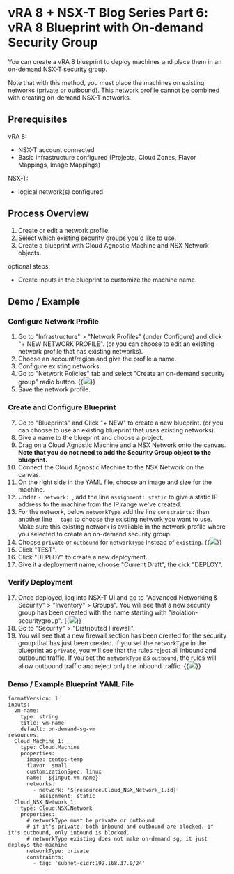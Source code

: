 # vRA 8 + NSX-T Blog Series Part 6: vRA 8 Blueprint with On-demand Security Group



You can create a vRA 8 blueprint to deploy machines and place them in an on-demand NSX-T security group. 

Note that with this method, you must place the machines on existing networks (private or outbound). This network profile cannot be combined with creating on-demand NSX-T networks. 


## Prerequisites
vRA 8:
* NSX-T account connected
* Basic infrastructure configured (Projects, Cloud Zones, Flavor Mappings, Image Mappings)

NSX-T:
* logical network(s) configured


## Process Overview
1. Create or edit a network profile.
2. Select which existing security groups you'd like to use.
3. Create a blueprint with Cloud Agnostic Machine and NSX Network objects.

optional steps:
* Create inputs in the blueprint to customize the machine name.


## Demo / Example

### Configure Network Profile
1. Go to "Infrastructure" > "Network Profiles" (under Configure) and click "+ NEW NETWORK PROFILE". (or you can choose to edit an existing network profile that has existing networks).
2. Choose an account/region and give the profile a name.
3. Configure existing networks. 
4. Go to "Network Policies" tab and select "Create an on-demand security group" radio button. 
{{<image src="step4.png" linked="true">}}
6. Save the network profile. 

### Create and Configure Blueprint
7. Go to "Blueprints" and Click "+ NEW" to create a new blueprint. (or you can choose to use an existing blueprint that uses existing networks).
8. Give a name to the blueprint and choose a project.
9. Drag on a Cloud Agnostic Machine and a NSX Network onto the canvas. <b>Note that you do not need to add the Security Group object to the blueprint.</b>
10. Connect the Cloud Agnostic Machine to the NSX Network on the canvas. 
11. On the right side in the YAML file, choose an image and size for the machine. 
12. Under `- network: `, add the line `assignment: static` to give a static IP address to the machine from the IP range we've created.
13. For the network, below `networkType` add the line `constraints:` then another line `- tag:` to choose the existing network you want to use. Make sure this existing network is available in the network profile where you selected to create an on-demand security group.
14. Choose `private` or `outbound` for `networkType` instead of `existing`.
{{<image src="step14.png" linked="true">}}
15. Click "TEST".
16. Click "DEPLOY" to create a new deployment.
17. Give it a deployment name, choose "Current Draft", the cick "DEPLOY".

### Verify Deployment
17. Once deployed, log into NSX-T UI and go to "Advanced Networking & Security" > "Inventory" > Groups". You will see that a new security group has been created with the name starting with "isolation-securitygroup".
{{<image src="step17.png" linked="true">}}
18. Go to "Security" > "Distributed Firewall".
19. You will see that a new firewall section has been created for the security group that has just been created. If you set the `networkType` in the blueprint as `private`, you will see that the rules reject all inbound and outbound traffic. If you set the `networkType` as `outbound`, the rules will allow outbound traffic and reject only the inbound traffic.
{{<image src="step19.png" linked="true">}}

### Demo / Example Blueprint YAML File
```
formatVersion: 1
inputs:
  vm-name:
    type: string
    title: vm-name
    default: on-demand-sg-vm
resources:
  Cloud_Machine_1:
    type: Cloud.Machine
    properties:
      image: centos-temp
      flavor: small
      customizationSpec: linux
      name: '${input.vm-name}'
      networks:
        - network: '${resource.Cloud_NSX_Network_1.id}'
          assignment: static
  Cloud_NSX_Network_1:
    type: Cloud.NSX.Network
    properties:
      # networkType must be private or outbound
      # if it's private, both inbound and outbound are blocked. if it's outbound, only inbound is blocked.
      # networkType existing does not make on-demand sg, it just deploys the machine
      networkType: private
      constraints:
        - tag: 'subnet-cidr:192.168.37.0/24'
```
